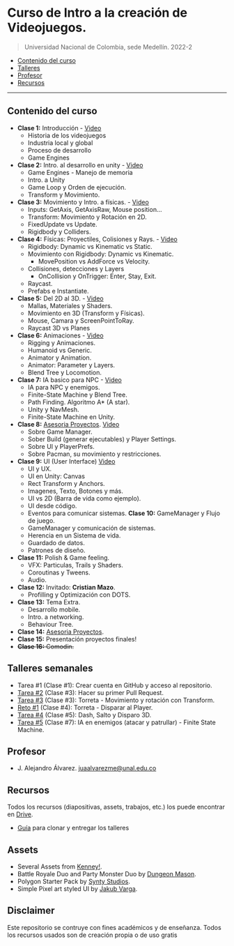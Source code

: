 # Curso de Intro a la creación de Videojuegos.
> Universidad Nacional de Colombia, sede Medellín. 2022-2


- [Contenido del curso](#contenido-del-curso)
- [Talleres](#talleres-semanales)
- [Profesor](#profesor)
- [Recursos](#recursos)

---

## Contenido del curso
- **Clase 1:** Introducción - [Video](https://www.youtube.com/watch?v=5G81ZNHyEjE&list=PL-bINtbD4fuPilX5UsATnRpS66ed4fuB4)
	- Historia de los videojuegos
	- Industria local y global
	- Proceso de desarrollo
	- Game Engines
- **Clase 2:** Intro. al desarrollo en unity - [Video](https://www.youtube.com/watch?v=ngyY3IzKhLw&list=PL-bINtbD4fuPilX5UsATnRpS66ed4fuB4&index=2)
	- Game Engines - Manejo de memoria
	- Intro. a Unity
	- Game Loop y Orden de ejecución.
	- Transform y Movimiento.
- **Clase 3:** Movimiento y Intro. a físicas. - [Video](https://www.youtube.com/watch?v=8xZHyQdBafQ&list=PL-bINtbD4fuPilX5UsATnRpS66ed4fuB4&index=3)
	- Inputs: GetAxis, GetAxisRaw, Mouse position...
	- Transform: Movimiento y Rotación en 2D.
	- FixedUpdate vs Update.
	- Rigidbody y Colliders.
- **Clase 4:** Físicas: Proyectiles, Colisiones y Rays. - [Video](https://www.youtube.com/watch?v=0S3NuoadBkU&list=PL-bINtbD4fuPilX5UsATnRpS66ed4fuB4&index=5)
	- Rigidbody: Dynamic vs Kinematic vs Static.
	- Movimiento con Rigidbody: Dynamic vs Kinematic.
		- MovePosition vs AddForce vs Velocity.
	- Collisiones, detecciones y Layers
		- OnCollision y OnTrigger: Enter, Stay, Exit.
	- Raycast.
	- Prefabs e Instantiate.
- **Clase 5:** Del 2D al 3D. - [Video](https://www.youtube.com/watch?v=57Si6apbVoQ&list=PL-bINtbD4fuPilX5UsATnRpS66ed4fuB4&index=6)
	- Mallas, Materiales y Shaders.
	- Movimiento en 3D (Transform y Físicas).
	- Mouse, Camara y ScreenPointToRay.
	- Raycast 3D vs Planes
- **Clase 6:** Animaciones - [Video](https://www.youtube.com/watch?v=Ckiht5S214Y&list=PL-bINtbD4fuPilX5UsATnRpS66ed4fuB4&index=7)
	- Rigging y Animaciones.
	- Humanoid vs Generic.
	- Animator y Animation.
	- Animator: Parameter y Layers.
	- Blend Tree y Locomotion.
- **Clase 7:** IA basico para NPC - [Video](https://www.youtube.com/watch?v=9rUl9Y-LJuw&list=PL-bINtbD4fuPilX5UsATnRpS66ed4fuB4&index=8)
	- IA para NPC y enemigos.
	- Finite-State Machine y Blend Tree.
	- Path Finding. Algoritmo A* (A star).
	- Unity y NavMesh.
	- Finite-State Machine en Unity.
- **Clase 8:** <u>Asesoria Proyectos</u>. [Video](https://www.youtube.com/watch?v=fiugdNVAhRs&list=PL-bINtbD4fuPilX5UsATnRpS66ed4fuB4&index=9)
	- Sobre Game Manager.
	- Sober Build (generar ejecutables) y Player Settings.
	- Sobre UI y PlayerPrefs.
	- Sobre Pacman, su movimiento y restricciones.
- **Clase 9:** UI (User Interface) [Video](https://www.youtube.com/watch?v=xN5JydVVbMg&list=PL-bINtbD4fuPilX5UsATnRpS66ed4fuB4&index=10)
	- UI y UX.
	- UI en Unity: Canvas
	- Rect Transform y Anchors.
	- Imagenes, Texto, Botones y más.
	- UI vs 2D (Barra de vida como ejemplo).
	- UI desde código.
	- Eventos para comunicar sistemas.
**Clase 10:** GameManager y Flujo de juego.
	- GameManager y comunicación de sistemas.
	- Herencia en un Sistema de vida.
	- Guardado de datos.
	- Patrones de diseño.
- **Clase 11:** Polish & Game feeling.
	- VFX: Particulas, Trails y Shaders.
	- Coroutinas y Tweens.
	- Audio.
- **Clase 12:** Invitado: **Cristian Mazo**.
	- Profilling y Optimización con DOTS.
- **Clase 13:** Tema Extra.
	- Desarrollo mobile.
	- Intro. a networking.
	- Behaviour Tree.
- **Clase 14:** <u>Asesoria Proyectos</u>.
- **Clase 15:** Presentación proyectos finales!
- ~~**Clase 16:** Comodin.~~

## Talleres semanales
- Tarea #1 (Clase #1): Crear cuenta en GitHub y acceso al repositorio.
- [Tarea #2](./Taller/Taller-2#taller-2/) (Clase #3): Hacer su primer Pull Request.
- [Tarea #3](./Taller/Taller-3#taller-3/) (Clase #3): Torreta - Movimiento y rotación con Transform.
- [Reto #1](./Taller/Reto-1#reto-1/) (Clase #4): Torreta - Disparar al Player.
- [Tarea #4](./Taller/Taller-4#taller-4/) (Clase #5): Dash, Salto y Disparo 3D.
- [Tarea #5](./Taller/Taller-5#leer-antes-de-realizar-el-taller/) (Clase #7): IA en enemigos (atacar y patrullar) - Finite State Machine.

## Profesor
- J. Alejandro Álvarez. juaalvarezme@unal.edu.co

## Recursos
Todos los recursos (diapositivas, assets, trabajos, etc.) los puede encontrar en [Drive](https://drive.google.com/drive/u/3/folders/15jgDYMw0vqBL88seILhfxZcdDW4PUyGf).

- [Guía](https://youtu.be/xh_1Oyn83no) para clonar y entregar los talleres

## Assets
- Several Assets from [Kenney!](https://www.kenney.nl/assets).
- Battle Royale Duo and Party Monster Duo by [Dungeon Mason](https://assetstore.unity.com/publishers/23554).
- Polygon Starter Pack by [Synty Studios](https://assetstore.unity.com/packages/3d/props/polygon-starter-pack-low-poly-3d-art-by-synty-156819).
- Simple Pixel art styled UI by [Jakub Varga](https://assetstore.unity.com/packages/2d/gui/icons/simple-free-pixel-art-styled-ui-pack-165012).

## Disclaimer
Este repositorio se contruye con fines académicos y de enseñanza. 
Todos los recursos usados son de creación propia o de uso gratis